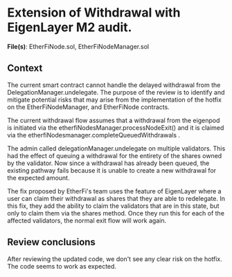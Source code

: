 # Extension of Withdrawal with EigenLayer M2 audit.

**File(s)**: EtherFiNode.sol, EtherFiNodeManager.sol

## Context
The current smart contract cannot handle the delayed withdrawal from the DelegationManager.undelegate. The purpose of the review is to identify and mitigate potential risks that may arise from the implementation of the hotfix on the EtherFiNodeManager, and EtherFiNode contracts.

The current withdrawal flow assumes that a withdrawal from the eigenpod is initiated via the etherfiNodesManager.processNodeExit() and it is claimed via the etherfiNodesmanager.completeQueuedWithdrawals .

The admin called delegationManager.undelegate on multiple validators. This had the effect of queuing a withdrawal for the entirety of the shares owned by the validator. Now since a withdrawal has already been queued, the existing pathway fails because it is unable to create a new withdrawal for the expected amount.

The fix proposed by EtherFi's team uses the feature of EigenLayer where a user can claim their withdrawal as shares that they are able to redelegate. In this fix, they add the ability to claim the validators that are in this state, but only to claim them via the shares method. Once they run this for each of the affected validators, the normal exit flow will work again.

## Review conclusions
After reviewing the updated code, we don't see any clear risk on the hotfix. The code seems to work as expected.